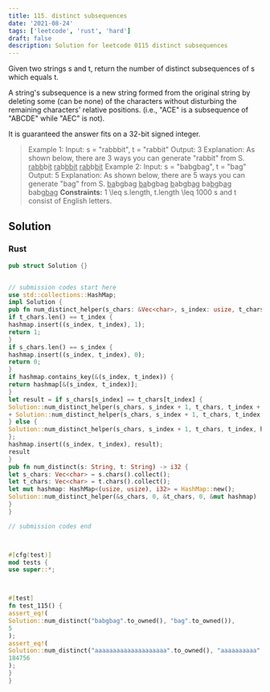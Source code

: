 ```yaml
---
title: 115. distinct subsequences
date: '2021-08-24'
tags: ['leetcode', 'rust', 'hard']
draft: false
description: Solution for leetcode 0115 distinct subsequences
---
```




Given two strings s and t, return the number of distinct subsequences of s which equals t.

A string's subsequence is a new string formed from the original string by deleting some (can be none) of the characters without disturbing the remaining characters' relative positions. (i.e., "ACE" is a subsequence of "ABCDE" while "AEC" is not).

It is guaranteed the answer fits on a 32-bit signed integer.



>   Example 1:
>   Input: s <TeX>=</TeX> "rabbbit", t <TeX>=</TeX> "rabbit"
>   Output: 3
>   Explanation:
>   As shown below, there are 3 ways you can generate "rabbit" from S.
>   <u>rabb</u>b<u>it</u>
>   <u>ra</u>b<u>bbit</u>
>   <u>rab</u>b<u>bit</u>
>   Example 2:
>   Input: s <TeX>=</TeX> "babgbag", t <TeX>=</TeX> "bag"
>   Output: 5
>   Explanation:
>   As shown below, there are 5 ways you can generate "bag" from S.
>   <u>ba</u>b<u>g</u>bag
>   <u>ba</u>bgba<u>g</u>
>   <u>b</u>abgb<u>ag</u>
>   ba<u>b</u>gb<u>ag</u>
>   babg<u>bag</u>
**Constraints:**
>   	1 <TeX>\leq</TeX> s.length, t.length <TeX>\leq</TeX> 1000
>   	s and t consist of English letters.


## Solution


### Rust
```rust
pub struct Solution {}


// submission codes start here
use std::collections::HashMap;
impl Solution {
pub fn num_distinct_helper(s_chars: &Vec<char>, s_index: usize, t_chars: &Vec<char>, t_index: usize, hashmap: &mut HashMap<(usize, usize), i32>) -> i32 {
if t_chars.len() == t_index {
hashmap.insert((s_index, t_index), 1);
return 1;
}
if s_chars.len() == s_index {
hashmap.insert((s_index, t_index), 0);
return 0;
}
if hashmap.contains_key(&(s_index, t_index)) {
return hashmap[&(s_index, t_index)];
}
let result = if s_chars[s_index] == t_chars[t_index] {
Solution::num_distinct_helper(s_chars, s_index + 1, t_chars, t_index + 1, hashmap)
+ Solution::num_distinct_helper(s_chars, s_index + 1, t_chars, t_index, hashmap)
} else {
Solution::num_distinct_helper(s_chars, s_index + 1, t_chars, t_index, hashmap)
};
hashmap.insert((s_index, t_index), result);
result
}
pub fn num_distinct(s: String, t: String) -> i32 {
let s_chars: Vec<char> = s.chars().collect();
let t_chars: Vec<char> = t.chars().collect();
let mut hashmap: HashMap<(usize, usize), i32> = HashMap::new();
Solution::num_distinct_helper(&s_chars, 0, &t_chars, 0, &mut hashmap)
}
}

// submission codes end



#[cfg(test)]
mod tests {
use super::*;



#[test]
fn test_115() {
assert_eq!(
Solution::num_distinct("babgbag".to_owned(), "bag".to_owned()),
5
);
assert_eq!(
Solution::num_distinct("aaaaaaaaaaaaaaaaaaaa".to_owned(), "aaaaaaaaaa".to_owned()),
184756
);
}
}

```
